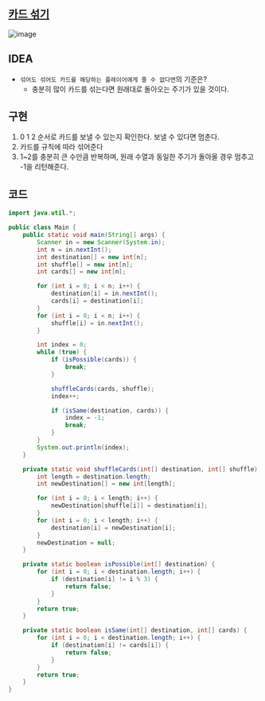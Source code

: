 ## [카드 섞기](https://www.acmicpc.net/problem/1091)

![image](https://user-images.githubusercontent.com/46469385/104156610-cbd59b00-542c-11eb-891b-97ec7555a88b.png)

## IDEA
- `섞어도 섞어도 카드를 해당하는 플레이어에게 줄 수 없다면`의 기준은?
    - 충분히 많이 카드를 섞는다면 원래대로 돌아오는 주기가 있을 것이다.

## 구현
1. 0 1 2 순서로 카드를 보낼 수 있는지 확인한다. 보낼 수 있다면 멈춘다.
2. 카드를 규칙에 따라 섞어준다
3. 1~2를 충분히 큰 수만큼 반복하며, 원래 수열과 동일한 주기가 돌아올 경우 멈추고 -1을 리턴해준다.

## 코드

```java
import java.util.*;

public class Main {
	public static void main(String[] args) {
		Scanner in = new Scanner(System.in);
		int n = in.nextInt();
		int destination[] = new int[n];
		int shuffle[] = new int[n];
		int cards[] = new int[n];

		for (int i = 0; i < n; i++) {
			destination[i] = in.nextInt();
			cards[i] = destination[i];
		}
		for (int i = 0; i < n; i++) {
			shuffle[i] = in.nextInt();
		}

		int index = 0;
		while (true) {
			if (isPossible(cards)) {
				break;
			}

			shuffleCards(cards, shuffle);
			index++;

			if (isSame(destination, cards)) {
				index = -1;
				break;
			}
		}
		System.out.println(index);
	}

	private static void shuffleCards(int[] destination, int[] shuffle) {
		int length = destination.length;
		int newDestination[] = new int[length];

		for (int i = 0; i < length; i++) {
			newDestination[shuffle[i]] = destination[i];
		}
		for (int i = 0; i < length; i++) {
			destination[i] = newDestination[i];
		}
		newDestination = null;
	}

	private static boolean isPossible(int[] destination) {
		for (int i = 0; i < destination.length; i++) {
			if (destination[i] != i % 3) {
				return false;
			}
		}
		return true;
	}

	private static boolean isSame(int[] destination, int[] cards) {
		for (int i = 0; i < destination.length; i++) {
			if (destination[i] != cards[i]) {
				return false;
			}
		}
		return true;
	}
}
```
